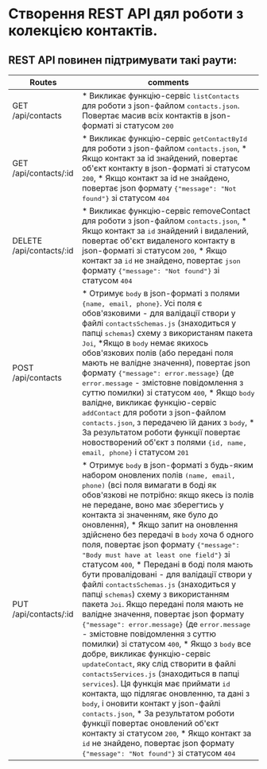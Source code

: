 # Створення REST API дял роботи з колекцією контактів.

## REST API повинен підтримувати такі раути:

| Routes                | comments                                                                                                                                  |
| --------------------- | ----------------------------------------------------------------------------------------------------------------------------------------- |
| GET /api/contacts     | * Викликає функцію-сервіс <kbd>listContacts</kbd> для роботи з json-файлом <kbd>contacts.json</kbd>. Повертає масив всіх контактів в json-форматі зі статусом <kbd>200</kbd> |
| GET /api/contacts/:id | * Викликає функцію-сервіс <kbd>getContactById</kbd> для роботи з json-файлом <kbd>contacts.json</kbd>, * Якщо контакт за id знайдений, повертає об'єкт контакту в json-форматі зі статусом <kbd>200</kbd>, * Якщо контакт за id не знайдено, повертає json формату <kbd>{"message": "Not found"}</kbd> зі статусом <kbd>404</kbd> |
| DELETE /api/contacts/:id | * Викликає функцію-сервіс removeContact для роботи з json-файлом <kbd>contacts.json</kbd>, * Якщо контакт за <kbd>id</kbd> знайдений і видалений, повертає об'єкт видаленого контакту в json-форматі зі статусом <kbd>200</kbd>, * Якщо контакт за <kbd>id</kbd> не знайдено, повертає <kbd>json</kbd> формату <kbd>{"message": "Not found"}</kbd> зі статусом <kbd>404</kbd> |
| POST /api/contacts | * Отримує <kbd>body</kbd> в json-форматі з полями <kbd>{name, email, phone}</kbd>. Усі поля є обов'язковими - для валідації створи у файлі <kbd>contactsSchemas.js</kbd> (знаходиться у папці <kbd>schemas</kbd>) схему з використаням пакета <kbd>Joi</kbd>,   *Якщо в <kbd>body</kbd> немає якихось обов'язкових полів (або передані поля мають не валідне значення), повертає json формату <kbd>{"message": error.message}</kbd> (де <kbd>error.message</kbd> - змістовне повідомлення з суттю помилки) зі статусом <kbd>400</kbd>, * Якщо <kbd>body</kbd> валідне, викликає функцію-сервіс <kbd>addContact</kbd> для роботи з json-файлом <kbd>contacts.json</kbd>, з передачею їй даних з <kbd>body</kbd>, * За результатом роботи функції повертає новостворений об'єкт з полями <kbd>{id, name, email, phone}</kbd> і статусом <kbd>201</kbd> |
| PUT /api/contacts/:id | * Отримує <kbd>body</kbd> в json-форматі з будь-яким набором оновлених полів <kbd>(name, email, phone)</kbd> (всі поля вимагати в боді як обов'язкові не потрібно: якщо якесь із полів не передане, воно має зберегтись у контакта зі значенням, яке було до оновлення), * Якщо запит на оновлення здійснено без передачі в <kbd>body</kbd> хоча б одного поля, повертає json формату <kbd>{"message": "Body must have at least one field"}</kbd> зі статусом <kbd>400</kbd>, * Передані в боді поля мають бути провалідовані - для валідації створи у файлі <kbd>contactsSchemas.js</kbd> (знаходиться у папці <kbd>schemas</kbd>) схему з використанням пакета <kbd>Joi</kbd>. Якщо передані поля мають не валідне значення, повертає json формату <kbd>{"message": error.message}</kbd> (де <kbd>error.message</kbd> - змістовне повідомлення з суттю помилки) зі статусом <kbd>400</kbd>, * Якщо з <kbd>body</kbd> все добре, викликає функцію-сервіс <kbd>updateContact</kbd>, яку слід створити в файлі <kbd>contactsServices.js</kbd> (знаходиться в папці <kbd>services</kbd>). Ця функція має приймати <kbd>id</kbd> контакта, що підлягає оновленню, та дані з <kbd>body</kbd>, і оновити контакт у json-файлі <kbd>contacts.json</kbd>, * За результатом роботи функції повертає оновлений об'єкт контакту зі статусом <kbd>200</kbd>, * Якщо контакт за <kbd>id</kbd> не знайдено, повертає json формату <kbd>{"message": "Not found"}</kbd> зі статусом <kbd>404</kbd> |

